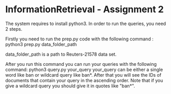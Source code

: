 # InformationRetrieval - Assignment 2

The system requires to install python3. In order to run the queries, you need 2 steps.

Firstly you need to run the prep.py code with the following command : python3 prep.py data_folder_path

data_folder_path is a path to Reuters-21578 data set.

After you run this command you can run your queries with the following command: python3 query.py your_query
your_query can be either a single word like ban or wildcard query like ban*. After that you will see the IDs of documents that contain your query in the ascending order.
Note that if you give a wildcard query you should give it in quotes like "ban*".